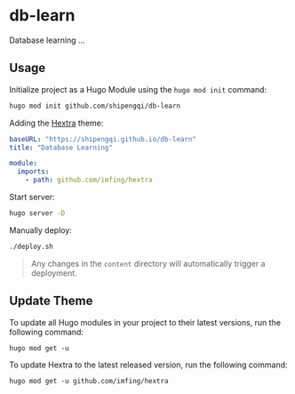 # db-learn

Database learning ...

## Usage

Initialize project as a Hugo Module using the `hugo mod init` command:

```sh
hugo mod init github.com/shipengqi/db-learn
```

Adding the [Hextra](https://github.com/imfing/hextra) theme:

```yaml
baseURL: "https://shipengqi.github.io/db-learn"
title: "Database Learning"

module:
  imports:
    - path: github.com/imfing/hextra
```

Start server:

```sh
hugo server -D
```

Manually deploy:

```sh
./deploy.sh
```

> Any changes in the `content` directory will automatically trigger a deployment.

## Update Theme

To update all Hugo modules in your project to their latest versions, run the following command:

```
hugo mod get -u
```

To update Hextra to the latest released version, run the following command:

```
hugo mod get -u github.com/imfing/hextra
```
